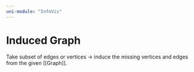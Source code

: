 ```yaml
---
uni-module: "InfoVis"
---
```


# Induced Graph

Take subset of edges or vertices → induce the missing vertices and edges from the given [[Graph]].
